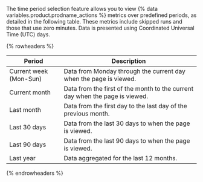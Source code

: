 The time period selection feature allows you to view {% data variables.product.prodname_actions %} metrics over predefined periods, as detailed in the following table. These metrics include skipped runs and those that use zero minutes. Data is presented using Coordinated Universal Time (UTC) days.

{% rowheaders %}

| Period                 | Description                                                                  |
|------------------------|------------------------------------------------------------------------------|
| Current week (Mon-Sun) | Data from Monday through the current day when the page is viewed.            |
| Current month          | Data from the first of the month to the current day when the page is viewed. |
| Last month             | Data from the first day to the last day of the previous month.               |
| Last 30 days           | Data from the last 30 days to when the page is viewed.                       |
| Last 90 days           | Data from the last 90 days to when the page is viewed.                       |
| Last year              | Data aggregated for the last 12 months.                                      |

{% endrowheaders %}
